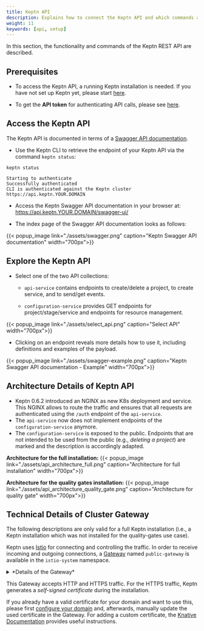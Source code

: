 ```yaml
---
title: Keptn API
description: Explains how to connect the Keptn API and which commands are available.
weight: 11
keywords: [api, setup]
---
```


In this section, the functionality and commands of the Keptn REST API are described.

## Prerequisites

- To access the Keptn API, a running Keptn installation is needed. If you have not set up Keptn yet, please start [here](../../installation/setup-keptn).

- To get the **API token** for authenticating API calls, please see [here](../api_token/#retrieve-api-token).  

## Access the Keptn API

The Keptn API is documented in terms of a [Swagger API documentation](https://swagger.io/).

* Use the Keptn CLI to retrieve the endpoint of your Keptn API via the command `keptn status`:

```console
keptn status
```

```console
Starting to authenticate
Successfully authenticated
CLI is authenticated against the Keptn cluster https://api.keptn.YOUR.DOMAIN
```

* Access the Keptn Swagger API documentation in your browser at: https://api.keptn.YOUR.DOMAIN/swagger-ui/

* The index page of the Swagger API documentation looks as follows:

{{< popup_image
    link="./assets/swagger.png"
    caption="Keptn Swagger API documentation"
    width="700px">}}

## Explore the Keptn API

* Select one of the two API collections: 

    * `api-service` contains endpoints to create/delete a project, to create service, and to send/get events.

    * `configuration-service` provides GET endpoints for project/stage/service and endpoints for resource management.

{{< popup_image
    link="./assets/select_api.png"
    caption="Select API"
    width="700px">}}

* Clicking on an endpoint reveals more details how to use it, including definitions and examples of the payload.

{{< popup_image
    link="./assets/swagger-example.png"
    caption="Keptn Swagger API documentation - Example"
    width="700px">}}

## Architecture Details of Keptn API

- Keptn 0.6.2 introduced an NGINX as new K8s deployment and service. This NGINX allows to route the traffic and ensures that all requests are authenticated using the `/auth` endpoint of the `api-service`.
- The `api-service` now does not implement endpoints of the `configuration-service` anymore.
- The `configuration-service` is exposed to the public. Endpoints that are not intended to be used from the public (e.g., *deleting a project*) are marked and the description is accordingly adapted.

**Architecture for the full installation:**
{{< popup_image
    link="./assets/api_architecture_full.png"
    caption="Architecture for full installation"
    width="700px">}}

**Architecture for the quality gates installation:**
{{< popup_image
    link="./assets/api_architecture_quality_gate.png"
    caption="Architecture for quality gate"
    width="700px">}}

## Technical Details of Cluster Gateway

The following descriptions are only valid for a full Keptn installation 
(i.e., a Keptn installation which was not installed for the quality-gates use case).

Keptn uses [Istio](https://istio.io/) for connecting and controlling the traffic.
In order to receive incoming and outgoing connections,
a [Gateway](https://istio.io/docs/reference/config/networking/gateway/) named `public-gateway` is available in the `istio-system` namespace.

<details><summary>*Details of the Gateway*</summary>
    <p>

    apiVersion: networking.istio.io/v1alpha3
    kind: Gateway
    metadata:
    name: public-gateway
    namespace: istio-system
    spec:
    selector:
        istio: ingressgateway
    servers:
    - port:
        name: http
        number: 80
        protocol: HTTP
        hosts:
        - '*'    
    - hosts:
        - '*'
        port:
        name: https
        number: 443
        protocol: HTTPS
        tls:
        mode: SIMPLE
        privateKey: /etc/istio/ingressgateway-certs/tls.key
        serverCertificate: /etc/istio/ingressgateway-certs/tls.crt

</p>
</details>

This Gateway accepts HTTP and HTTPS traffic. 
For the HTTPS traffic, Keptn generates a *self-signed certificate* during the installation.

If you already have a valid certificate for your domain and want to use this, please 
first [configure your domain](../cli/#keptn-configure-domain) and,
afterwards, manually update the used certificate in the Gateway.
For adding a custom certificate, the [Knative Documentation](https://knative.dev/docs/serving/using-a-tls-cert/)
provides useful instructions.

